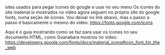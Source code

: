 sites usados para pegar icones do google e usar no seu menu
Os ícones do site material.io mostrados no vídeo agora seguem no próprio site do google fonts, numa seção de ícones. Vou deixar no link abaixo, mas o passo a passo é basicamente o mesmo do vídeo:
https://fonts.google.com/icons

Aqui é o guia mostrando como se faz para usar os ícones no seu documento HTML, como Guanabara mostrou no vídeo:
https://developers.google.com/fonts/docs/material_icons#icon_font_for_the_web
    